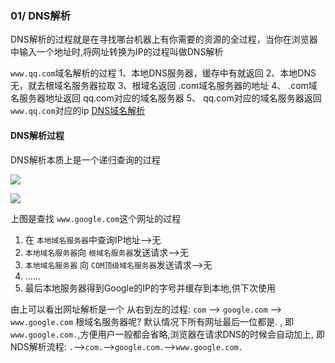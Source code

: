 ### 01/ DNS解析

DNS解析的过程就是在寻找哪台机器上有你需要的资源的全过程，当你在浏览器中输入一个地址时,将网址转换为IP的过程叫做DNS解析

`www.qq.com`域名解析的过程
1、本地DNS服务器，缓存中有就返回
2、本地DNS无，就去根域名服务器拉取
3、根域名返回 .com域名服务器的地址
4、 .com域名服务器地址返回 qq.com对应的域名服务器
5、 qq.com对应的域名服务器返回 ` www.qq.com`对应的ip
[DNS域名解析](https://www.cnblogs.com/crazylqy/p/7110357.html)

#### DNS解析过程

DNS解析本质上是一个递归查询的过程

![](https://raw.githubusercontent.com/Teri-ma/image/master/202202171403053.jpeg)

![](https://raw.githubusercontent.com/Teri-ma/image/master/202202171401104.png)

上图是查找 `www.google.com`这个网址的过程

1. 在 `本地域名服务器`中查询IP地址-->无
2. `本地域名服务器`向 `根域名服务器`发送请求-->无
3. `本地域名服务器` 向 `COM顶级域名服务器`发送请求-->无
4. ......
5. 最后本地服务器得到Google的IP的字号并缓存到本地,供下次使用

由上可以看出网址解析是一个 从右到左的过程:
`com` --> `google.com` --> `www.google.com`
根域名服务器呢?
默认情况下所有网址最后一位都是. , 即 `www.google.com.`,方便用户一般都会省略,浏览器在请求DNS的时候会自动加上,
即NDS解析流程:
`.`-->`com.`-->`google.com.`-->`www.google.com.`
